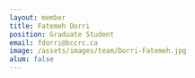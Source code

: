 ```yaml
---
layout: member
title: Fatemeh Dorri
position: Graduate Student
email: fdorri@bccrc.ca
image: /assets/images/team/Dorri-Fatemeh.jpg
alum: false
---
```

